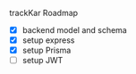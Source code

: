 trackKar Roadmap

- [x] backend model and schema
- [x] setup express
- [x] setup Prisma
- [ ] setup JWT
